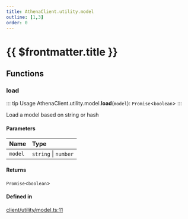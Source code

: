 ```yaml
---
title: AthenaClient.utility.model
outline: [1,3]
order: 0
---
```


# {{ $frontmatter.title }}


## Functions

### load

::: tip Usage
AthenaClient.utility.model.**load**(`model`): `Promise`<`boolean`\>
:::

Load a model based on string or hash

#### Parameters

| Name | Type |
| :------ | :------ |
| `model` | `string` \| `number` |

#### Returns

`Promise`<`boolean`\>

#### Defined in

[client/utility/model.ts:11](https://github.com/Stuyk/altv-athena/blob/bc77fba/src/core/client/utility/model.ts#L11)
